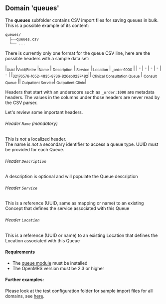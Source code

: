 ## Domain 'queues'
The **queues** subfolder contains CSV import files for saving queues in bulk. This is a possible example of its content:
```bash
queues/
  ├──queues.csv
  └── ...
```
There is currently only one format for the queue CSV line, here are the possible headers with a sample data set:

|<sub>Uuid</sub> |<sub>Void/Retire</sub> |<sub>Name</sub> | <sub>Description</sub> | <sub>Service</sub> | <sub>Location</sub> | <sub>_order:1000</sub> |
| - | - | - | - | - |
|<sub>32176576-1652-4835-8736-826eb0237482</sub>|<sub></sub>| <sub>Clinical Consultation Queue</sub> | <sub>Consult Queue</sub> |<sub></sub>| <sub>Outpatient Service</sub>| <sub>Outpatient Clinic</sub>|

Headers that start with an underscore such as `_order:1000` are metadata headers. The values in the columns under those headers are never read by the CSV parser.

Let's review some important headers.

###### Header `Name` *(mandatory)*
This is _not_ a localized header.
<br/>The  name is _not_ a secondary identifier to access a queue type. UUID must be provided for each Queue.

###### Header `Description`
A description is optional and will populate the Queue description

###### Header `Service`
This is a reference (UUID, same as mapping or name) to an existing Concept that defines the service associated with this Queue

###### Header `Location`
This is a reference (UUID or name) to an existing Location that defines the Location associated with this Queue

#### Requirements
* The [queue module](https://github.com/openmrs/openmrs-module-queue) must be installed
* The OpenMRS version must be 2.3 or higher

#### Further examples:
Please look at the test configuration folder for sample import files for all domains, see [here](../api/src/test/resources/testAppDataDir/configuration).
